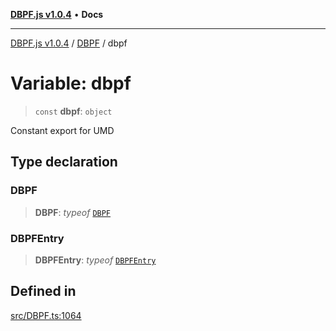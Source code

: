 [**DBPF.js v1.0.4**](../../README.md) • **Docs**

***

[DBPF.js v1.0.4](../../README.md) / [DBPF](../README.md) / dbpf

# Variable: dbpf

> `const` **dbpf**: `object`

Constant export for UMD

## Type declaration

### DBPF

> **DBPF**: *typeof* [`DBPF`](../classes/DBPF.md)

### DBPFEntry

> **DBPFEntry**: *typeof* [`DBPFEntry`](../classes/DBPFEntry.md)

## Defined in

[src/DBPF.ts:1064](https://github.com/anonhostpi/DBPF.js/blob/bec1c7f946ae1882f8cb333f8c038d29cc8e75d8/src/DBPF.ts#L1064)
